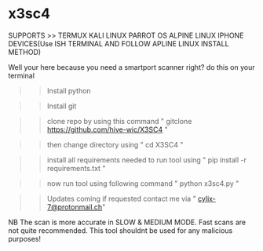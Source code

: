 # x3sc4

SUPPORTS >> TERMUX KALI LINUX PARROT OS ALPINE LINUX IPHONE DEVICES(Use ISH TERMINAL AND FOLLOW APLINE LINUX INSTALL METHOD)

Well your here because you need a smartport scanner right?
do this on your terminal

>> Install python

>> Install git
 
>> clone repo by using this command " gitclone https://github.com/hive-wic/X3SC4 "

>>  then change directory using " cd X3SC4 "

>>  install all requirements needed to run tool using " pip install -r requirements.txt "

>>  now run tool using following command " python x3sc4.py "

>> Updates coming if requested contact me via    " cylix-7@protonmail.ch" 

NB
The scan is more accurate in SLOW & MEDIUM MODE. Fast scans are not quite recommended. This tool shouldnt be used for any malicious purposes!